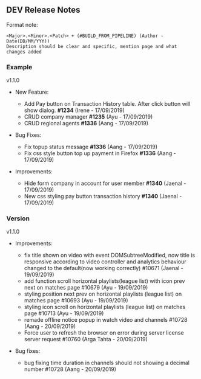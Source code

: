 ## DEV Release Notes

Format note:

```
<Major>.<Minor>.<Patch> + (#BUILD_FROM_PIPELINE) (Author - Date(DD/MM/YYY))
Description should be clear and specific, mention page and what changes added
```

### Example

v1.1.0

* New Feature:

  * Add Pay button on Transaction History table. After click button will show dialog. **#1234** (Irene - 17/09/2019)
  * CRUD company manager **#1235** (Ayu - 17/09/2019)
  * CRUD regional agents **#1336** (Aang - 17/09/2019)

* Bug Fixes:

  * Fix topup status message **#1336** (Aang - 17/09/2019)
  * Fix css style button top up payment in Firefox **#1336** (Aang - 17/09/2019)

* Improvements:
  * Hide form company in account for user member **#1340** (Jaenal - 17/09/2019)
  * New css styling pay button transaction history  **#1340** (Jaenal - 17/09/2019)

### Version

v1.1.0

* Improvements:

    * fix title shown on video with event DOMSubtreeModified, now title is responsive according to video controller and analytics behaviour changed to the default(now working correctly) #10671 (Jaenal - 19/09/2019)
    * add function scroll horizontal playlists(league list) with icon prev next on matches page #10679 (Ayu - 19/09/2019)
    * styling position next prev on horizontal playlists (league list) on matches page #10693 (Ayu - 19/09/2019)
    * styling icon scroll on horizontal playlists (league list) on matches page #10713 (Ayu - 19/09/2019)
    * remade offline notice popup in watch video and channels #10728 (Aang - 20/09/2019)
    * Force user to refresh the browser on error during server license server request #10760 (Arga Tahta - 20/09/2019)

* Bug fixes:

    * bug fixing time duration in channels should not showing a decimal number #10728 (Aang - 20/09/2019)